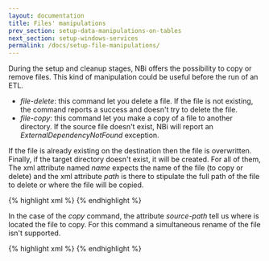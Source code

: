 ```yaml
---
layout: documentation
title: Files' manipulations
prev_section: setup-data-manipulations-on-tables
next_section: setup-windows-services
permalink: /docs/setup-file-manipulations/
---
```

During the setup and cleanup stages, NBi offers the possibility to copy or remove files. This kind of manipulation could be useful before the run of an ETL.

* *file-delete*: this command let you delete a file. If the file is not existing, the command reports a success and doesn't try to delete the file.
* *file-copy*: this command let you make a copy of a file to another directory. If the source file doesn't exist, NBi will report an *ExternalDependencyNotFound* exception.

If the file is already existing on the destination then the file is overwritten. Finally, if the target directory doesn't exist, it will be created. For all of them, The xml attribute named *name* expects the name of the file (to copy or delete) and the xml attribute *path* is there to stipulate the full path of the file to delete or where the file will be copied.

{% highlight xml %}
<setup>
  <file-delete path="Temp\" name="foo.xls"/>
</setup>
{% endhighlight %}

In the case of the *copy* command, the attribute *source-path* tell us where is located the file to copy. For this command a simultaneous rename of the file isn't supported.  

{% highlight xml %}
<setup>
  <file-copy source-path="Backup\" path="Temp\" name="bar.xls"/>
</setup>
{% endhighlight %}
